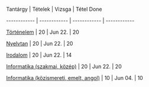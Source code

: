 Tantárgy | Tételek | Vizsga | Tétel Done

------------ | ------------ | ------------ | ------------

[Történelem](tortenelemINFO) | 20 | Jun 22. | 20

[Nyelvtan](nyelvtanINFO) | 20 | Jun 22. | 20

[Irodalom](irodalomINFO) | 20 | Jun 22. | 14

[Informatika (szakmai, közép)](szakmaiINFO) | 20 | Jun 22. | 20

[Informatika (közismereti, emelt, angol)](EmeltinfoINFO) | 10 | Jun 04. | 10